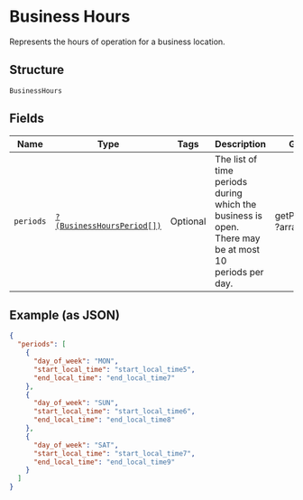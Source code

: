 
# Business Hours

Represents the hours of operation for a business location.

## Structure

`BusinessHours`

## Fields

| Name | Type | Tags | Description | Getter | Setter |
|  --- | --- | --- | --- | --- | --- |
| `periods` | [`?(BusinessHoursPeriod[])`](/doc/models/business-hours-period.md) | Optional | The list of time periods during which the business is open. There may be at most 10<br>periods per day. | getPeriods(): ?array | setPeriods(?array periods): void |

## Example (as JSON)

```json
{
  "periods": [
    {
      "day_of_week": "MON",
      "start_local_time": "start_local_time5",
      "end_local_time": "end_local_time7"
    },
    {
      "day_of_week": "SUN",
      "start_local_time": "start_local_time6",
      "end_local_time": "end_local_time8"
    },
    {
      "day_of_week": "SAT",
      "start_local_time": "start_local_time7",
      "end_local_time": "end_local_time9"
    }
  ]
}
```

